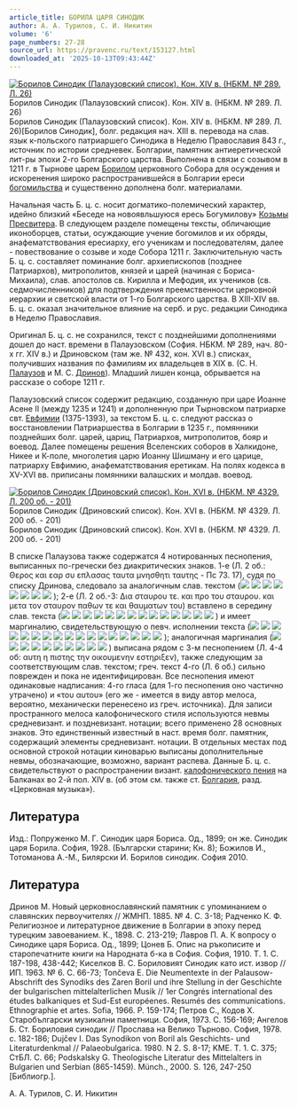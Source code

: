 ```yaml
---
article_title: БОРИЛА ЦАРЯ СИНОДИК
author: А. А. Турилов, С. И. Никитин
volume: '6'
page_numbers: 27-28
source_url: https://pravenc.ru/text/153127.html
downloaded_at: '2025-10-13T09:43:44Z'
---
```


[![Борилов Синодик (Палаузовский список). Кон. XIV в. (НБКМ. № 289. Л. 26)](https://pravenc.ru/data/269/461/1234/i200.jpg "Кликните для увеличения картинки")](https://pravenc.ru/data/269/461/1234/i400.jpg)Борилов Синодик (Палаузовский список). Кон. XIV в. (НБКМ. № 289. Л. 26)  
Борилов Синодик (Палаузовский список). Кон. XIV в. (НБКМ. № 289. Л. 26)[Борилов Синодик], болг. редакция нач. XIII в. перевода на слав. язык к-польского патриаршего Синодика в Неделю Православия 843 г., источник по истории средневек. Болгарии, памятник антиеретической лит-ры эпохи 2-го Болгарского царства. Выполнена в связи с созывом в 1211 г. в Тырнове царем [Борилом](https://pravenc.ru/text/БОРИЛ.html) церковного Собора для осуждения и искоренения широко распространившейся в Болгарии ереси [богомильства](https://pravenc.ru/text/богомильства.html) и существенно дополнена болг. материалами.

Начальная часть Б. ц. с. носит догматико-полемический характер, идейно близкий «Беседе на новоявльшуюся ересь Богумилову» [Козьмы Пресвитера](<https://pravenc.ru/text/Козьмы Пресвитера.html>). В следующем разделе помещены тексты, обличающие иконоборцев, статьи, осуждающие учение богомилов и их обряды, анафематствования ересиарху, его ученикам и последователям, далее - повествование о созыве и ходе Собора 1211 г. Заключительную часть Б. ц. с. составляет поминание болг. архиепископов (позднее Патриархов), митрополитов, князей и царей (начиная с Бориса-Михаила), слав. апостолов св. Кирилла и Мефодия, их учеников (св. седмочисленников) для подтверждения преемственности церковной иерархии и светской власти от 1-го Болгарского царства. В XIII-XIV вв. Б. ц. с. оказал значительное влияние на серб. и рус. редакции Синодика в Неделю Православия.

Оригинал Б. ц. с. не сохранился, текст с позднейшими дополнениями дошел до наст. времени в Палаузовском (София. НБКМ. № 289, нач. 80-х гг. XIV в.) и Дриновском (там же. № 432, кон. XVI в.) списках, получивших названия по фамилиям их владельцев в XIX в. (С. Н. [Палаузов](https://pravenc.ru/text/Палаузов.html) и М. С. [Дринов](https://pravenc.ru/text/Дринов.html)). Младший лишен конца, обрывается на рассказе о соборе 1211 г.

Палаузовский список содержит редакцию, созданную при царе Иоанне Асене II (между 1235 и 1241) и дополненную при Тырновском патриархе свт. [Евфимии](https://pravenc.ru/text/Евфимии.html) (1375-1393), за текстом Б. ц. с. следуют рассказ о восстановлении Патриаршества в Болгарии в 1235 г., помянники позднейших болг. царей, цариц, Патриархов, митрополитов, бояр и воевод. Далее помещены решения Вселенских соборов в Халкидоне, Никее и К-поле, многолетия царю Иоанну Шишману и его царице, патриарху Евфимию, анафематствования еретикам. На полях кодекса в XV-XVI вв. приписаны помянники валашских и молдав. воевод.

[![Борилов Синодик (Дриновский список). Кон. XVI в. (НБКМ. № 4329. Л. 200 об. - 201)](https://pravenc.ru/data/388/461/1234/i200.jpg "Кликните для увеличения картинки")](https://pravenc.ru/data/388/461/1234/i400.jpg)Борилов Синодик (Дриновский список). Кон. XVI в. (НБКМ. № 4329. Л. 200 об. - 201)  
Борилов Синодик (Дриновский список). Кон. XVI в. (НБКМ. № 4329. Л. 200 об. - 201)

В списке Палаузова также содержатся 4 нотированных песнопения, выписанных по-гречески без диакритических знаков. 1-е (Л. 2 об.: Θερος και εαρ συ επλασας ταυτα μνησθητι ταυτης - Пс 73. 17), судя по списку Дринова, следовало за аналогичным слав. текстом (![](<https://pravenc.ru/char/26526/xebxfdxf2xee /image.png>) ![](<https://pravenc.ru/char/26526/ xe8 /image.png>) ![](<https://pravenc.ru/char/26526/ xe2xe5xf1xedxf3 /image.png>) ![](<https://pravenc.ru/char/26526/ xf2xe8 /image.png>) ![](<https://pravenc.ru/char/26526/ xf1xfaxe7xe4xe0 /image.png>) ![](<https://pravenc.ru/char/26526/ x2a. /image.png>) ![](<https://pravenc.ru/char/26526/ xefxeexecxfdxedxe8 /image.png>) ![](<https://pravenc.ru/char/26526/ xf1xddxe0/image.png>) ); 2-е (Л. 2 об.-3: Δια σταυρου τε. και προ του σταυρου. και μετα τον σταυρον παθων τε και θαυματων του) вставлено в середину слав. текста (![](<https://pravenc.ru/char/26526/xcaxf09xf2xe0 /image.png>) ![](<https://pravenc.ru/char/26526/ xf0xe0xe4xe8 /image.png>) ![](<https://pravenc.ru/char/26526/ xe6xe5 /image.png>) ![](<https://pravenc.ru/char/26526/ xe83 /image.png>) ![](<https://pravenc.ru/char/26526/ xefxf0xe5xe6xe4xe5 /image.png>) ![](<https://pravenc.ru/char/26526/ xeaxf09xf2xe0 /image.png>) ![](<https://pravenc.ru/char/26526/ xe83 /image.png>) ![](<https://pravenc.ru/char/26526/ xefxee /image.png>) ![](<https://pravenc.ru/char/26526/ xeaxf09xf2xe5 /image.png>) ![](<https://pravenc.ru/char/26526/ ... /image.png>) ![](<https://pravenc.ru/char/26526/ xf1xf2xf09xe5xecxfc /image.png>) ![](<https://pravenc.ru/char/26526/ xe83 /image.png>) ![](<https://pravenc.ru/char/26526/ xf7xf3xe4xe5xf1xe5xecxfa /image.png>) ![](<https://pravenc.ru/char/26526/ xe5xe3xee/image.png>) ) и имеет маргиналию, свидетельствующую о певч. исполнении текста (![](<https://pravenc.ru/char/26526/zxe4xe5 /image.png>) ![](<https://pravenc.ru/char/26526/ xefxeex40/image.png>) ![](<https://pravenc.ru/char/26526/ /image.png>) ![](<https://pravenc.ru/char/26526/ xefxfdxe2xf6xe8 /image.png>) ![](<https://pravenc.ru/char/26526/ xf1 /image.png>) ![](<https://pravenc.ru/char/26526/ xe3xebxe0xf1/image.png>) ![](<https://pravenc.ru/char/26526/ /image.png>) ![](<https://pravenc.ru/char/26526/ xeaxf09xf2xe0 /image.png>) ![](<https://pravenc.ru/char/26526/ xf0xe0xe4xe8 /image.png>) ![](<https://pravenc.ru/char/26526/ xe6xe5 /image.png>) ![](<https://pravenc.ru/char/26526/ xe8 /image.png>) ![](<https://pravenc.ru/char/26526/ xefxf0xfdxe6/image.png>) ![](<https://pravenc.ru/char/26526/xe5 /image.png>) ![](<https://pravenc.ru/char/26526/ xeaxf09xf2xe0 /image.png>) ![](<https://pravenc.ru/char/26526/ xe83 /image.png>) ![](<https://pravenc.ru/char/26526/ xefxee /image.png>) ![](<https://pravenc.ru/char/26526/ xeaxf09xf2xfd/image.png>) ); аналогичная маргиналия (![](<https://pravenc.ru/char/26526/xe8 /image.png>) ![](<https://pravenc.ru/char/26526/ zxe4xe5 /image.png>) ![](<https://pravenc.ru/char/26526/ xefxeex40/image.png>) ![](<https://pravenc.ru/char/26526/ /image.png>) ![](<https://pravenc.ru/char/26526/ xefxfdxe2xf6xe8 /image.png>) ![](<https://pravenc.ru/char/26526/ xf1xe82 /image.png>) ![](<https://pravenc.ru/char/26526/ 2 /image.png>) ![](<https://pravenc.ru/char/26526/ xe2xfd1xf0xe0 /image.png>) ![](<https://pravenc.ru/char/26526/ xe2xfaxf1xe5xebxe5xedx40xff /image.png>) ![](<https://pravenc.ru/char/26526/ x60xf2xe2xf0xfaxe4xe8/image.png>) ) выписана рядом с 3-м песнопением (Л. 4-4 об: αυτη η πιστης την οικουμενην εστηριξεν), также следующим за соответствующим слав. текстом; греч. текст 4-го (Л. 6 об.) сильно поврежден и пока не идентифицирован. Все песнопения имеют одинаковые надписания: 4-го гласа (для 1-го песнопения оно частично утрачено) и «του αυτου» (его же - имеется в виду автор мелоса, вероятно, механически перенесено из греч. источника). Для записи пространного мелоса калофонического стиля используются невмы средневизант. и поздневизант. нотации; всего применено 28 основных знаков. Это единственный известный в наст. время болг. памятник, содержащий элементы средневизант. нотации. В отдельных местах под основной строкой нотации киноварью выписаны дополнительные невмы, обозначающие, возможно, вариант распева. Данные Б. ц. с. свидетельствуют о распространении визант. [калофонического пения](<https://pravenc.ru/text/калофонического пения.html>) на Балканах во 2-й пол. XIV в. (об этом см. также ст. [Болгария](https://pravenc.ru/text/Болгария.html), разд. «Церковная музыка»).

## Литература

Изд.: Попруженко М. Г. Синодик царя Бориса. Од., 1899; он же. Синодик царя Борила. София, 1928. (Български старини; Кн. 8); Божилов И., Тотоманова А.-М., Билярски И. Борилов синодик. София 2010.

## Литература

Дринов М. Новый церковнославянский памятник с упоминанием о славянских первоучителях // ЖМНП. 1885. № 4. С. 3-18; Радченко К. Ф. Религиозное и литературное движение в Болгарии в эпоху перед турецким завоеванием. К., 1898. С. 213-219; Лавров П. А. К вопросу о Синодике царя Бориса. Од., 1899; Цонев Б. Опис на ръкописите и старопечатните книги на Народната б-ка в София. София, 1910. Т. 1. С. 187-198, 438-442; Киселков B. C. Бориловият Синодик като ист. извор // ИП. 1963. № 6. С. 66-73; Tončeva E. Die Neumentexte in der Palausow-Abschrift des Synodiks des Zaren Boril und ihre Stellung in der Geschichte der bulgarischen mittelalterlichen Musik // 1er Congrés international des études balkaniques et Sud-Est européenes. Resumés des communications. Ethnographie et artes. Sofia, 1966. P. 159-174; Петров С., Кодов Х. Старобългарски музикални паметници. София, 1973. С. 156-169; Ангелов Б. Ст. Бориловия синодик // Прослава на Велико Търново. София, 1978. с. 182-186; Dujčev I. Das Synodikon von Boril als Geschichts- und Literaturdenkmal // Palaeobulgarica. 1980. N 2. S. 8-17; KME. T. 1. C. 375; СтБЛ. С. 66; Podskalsky G. Theologische Literatur des Mittelalters in Bulgarien und Serbian (865-1459). Мünch., 2000. S. 126, 247-250 [Библиогр.].

А. А. Турилов, С. И. Никитин
